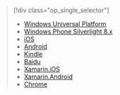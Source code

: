> [!div class="op_single_selector"]
> * [Windows Universal Platform](../articles/notification-hubs/notification-hubs-windows-store-dotnet-get-started-wns-push-notification.md)
> * [Windows Phone Silverlight 8.x](../articles/notification-hubs/notification-hubs-windows-phone-get-started.md)
> * [iOS](../articles/notification-hubs/notification-hubs-ios-get-started.md)
> * [Android](../articles/notification-hubs/notification-hubs-android-get-started.md)
> * [Kindle](../articles/notification-hubs/notification-hubs-kindle-get-started.md)
> * [Baidu](../articles/notification-hubs/notification-hubs-baidu-get-started.md)
> * [Xamarin.iOS](../articles/notification-hubs/partner-xamarin-notification-hubs-ios-get-started.md)
> * [Xamarin.Android](../articles/notification-hubs/partner-xamarin-notification-hubs-android-get-started.md)
> * [Chrome](../articles/notification-hubs/notification-hubs-chrome-get-started.md)
> 
> 

